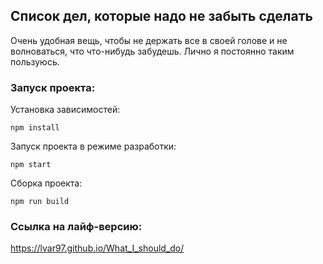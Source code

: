 ## Список дел, которые надо не забыть сделать

Очень удобная вещь, чтобы не держать все в своей голове и не волноваться, что что-нибудь забудешь.
Лично я постоянно таким пользуюсь.

### Запуск проекта:

Установка зависимостей:

```npm install```

Запуск проекта в режиме разработки:

```npm start```

Сборка проекта:

```npm run build```

### Ссылка на лайф-версию:
https://lvar97.github.io/What_I_should_do/
